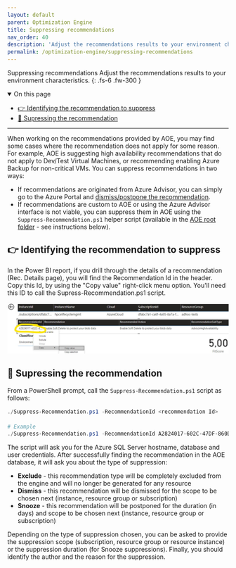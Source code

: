 ```yaml
---
layout: default
parent: Optimization Engine
title: Suppressing recommendations
nav_order: 40
description: 'Adjust the recommendations results to your environment characteristics.'
permalink: /optimization-engine/suppressing-recommendations
---
```


<span class="fs-9 d-block mb-4">Suppressing recommendations</span>
Adjust the recommendations results to your environment characteristics.
{: .fs-6 .fw-300 }

<details open markdown="1">
   <summary class="fs-2 text-uppercase">On this page</summary>

- [👉 Identifying the recommendation to suppress](#-identifying-the-recommendation-to-suppress)
- [🔕 Supressing the recommendation](#-supressing-the-recommendation)

</details>

---

When working on the recommendations provided by AOE, you may find some cases where the recommendation does not apply for some reason. For example, AOE is suggesting high availability recommendations that do not apply to Dev/Test Virtual Machines, or recommending enabling Azure Backup for non-critical VMs. You can suppress recommendations in two ways:

* If recommendations are originated from Azure Advisor, you can simply go to the Azure Portal and [dismiss/postpone the recommendation](https://docs.microsoft.com/en-us/azure/advisor/view-recommendations#dismissing-and-postponing-recommendations).
* If recommendations are custom to AOE or using the Azure Advisor interface is not viable, you can suppress them in AOE using the `Suppress-Recommendation.ps1` helper script (available in the [AOE root folder](https://aka.ms/AzureOptimizationEngine/code) - see instructions below).

## 👉 Identifying the recommendation to suppress

In the Power BI report, if you drill through the details of a recommendation (Rec. Details page), you will find the Recommendation Id in the header. Copy this Id, by using the "Copy value" right-click menu option. You'll need this ID to call the Supress-Recommendation.ps1 script.

![Copying the Recommendation Id value from the Recommendation Details page in the Power BI report](../assets/images/aoe/powerbi-recdetails-recommendationid.jpg "Copy the Recommendation Id value")

## 🔕 Supressing the recommendation

From a PowerShell prompt, call the `Suppress-Recommendation.ps1` script as follows:

```powershell
./Suppress-Recommendation.ps1 -RecommendationId <recommendation Id>

# Example
./Suppress-Recommendation.ps1 -RecommendationId A2824017-602C-47DF-860D-B0B5A8CA7768
```

The script will ask you for the Azure SQL Server hostname, database and user credentials. After successfully finding the recommendation in the AOE database, it will ask you about the type of suppression:

* **Exclude** - this recommendation type will be completely excluded from the engine and will no longer be generated for any resource
* **Dismiss** - this recommendation will be dismissed for the scope to be chosen next (instance, resource group or subscription)
* **Snooze** - this recommendation will be postponed for the duration (in days) and scope to be chosen next (instance, resource group or subscription)

Depending on the type of suppression chosen, you can be asked to provide the suppression scope (subscription, resource group or resource instance) or the suppression duration (for Snooze suppressions). Finally, you should identify the author and the reason for the suppression.
